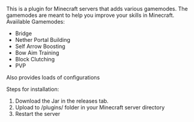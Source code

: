 This is a plugin for Minecraft servers that adds various gamemodes. The gamemodes are meant to help you improve your skills in Minecraft.
Avaiilable Gamemodes:
 - Bridge
 - Nether Portal Building
 - Self Arrow Boosting
 - Bow Aim Training
 - Block Clutching
 - PVP

Also provides loads of configurations

Steps for installation:
1. Download the Jar in the releases tab.
2. Upload to /plugins/ folder in your Minecraft server directory
3. Restart the server

